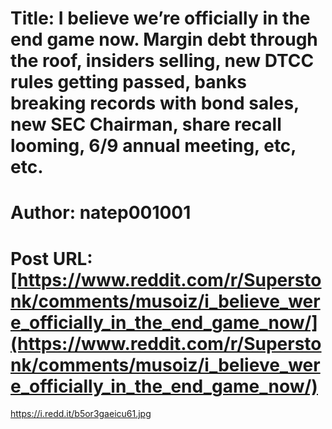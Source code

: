 # Title: I believe we’re officially in the end game now. Margin debt through the roof, insiders selling, new DTCC rules getting passed, banks breaking records with bond sales, new SEC Chairman, share recall looming, 6/9 annual meeting, etc, etc.
# Author: natep001001
# Post URL: [https://www.reddit.com/r/Superstonk/comments/musoiz/i_believe_were_officially_in_the_end_game_now/](https://www.reddit.com/r/Superstonk/comments/musoiz/i_believe_were_officially_in_the_end_game_now/)


https://i.redd.it/b5or3gaeicu61.jpg